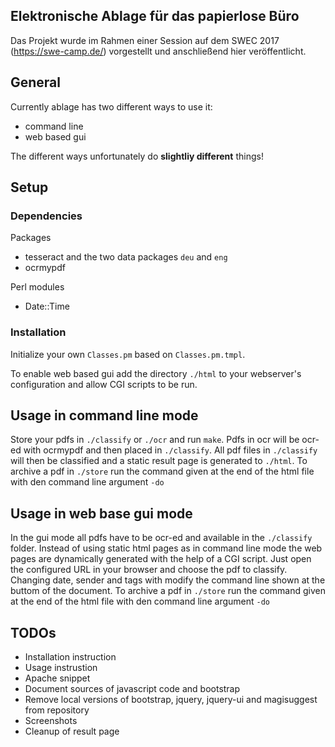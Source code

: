 ## Elektronische Ablage für das papierlose Büro

Das Projekt wurde im Rahmen einer Session auf dem SWEC 2017 (https://swe-camp.de/) vorgestellt und anschließend hier veröffentlicht.

## General

Currently ablage has two different ways to use it:
* command line
* web based gui

The different ways unfortunately do **slightliy different** things!

## Setup

### Dependencies

Packages
* tesseract and the two data packages `deu` and `eng`
* ocrmypdf

Perl modules
* Date::Time

### Installation

Initialize your own `Classes.pm` based on `Classes.pm.tmpl`.

To enable web based gui add the directory `./html` to your webserver's configuration and allow CGI scripts to be run.

## Usage in command line mode

Store your pdfs in `./classify` or `./ocr` and run `make`.
Pdfs in ocr will be ocr-ed with ocrmypdf and then placed in `./classify`.
All pdf files in `./classify` will then be classified and a static result page is generated to `./html`.
To archive a pdf in `./store` run the command given at the end of the html file with den command line argument `-do`

## Usage in web base gui mode

In the gui mode all pdfs have to be ocr-ed and available in the `./classify` folder.
Instead of using static html pages as in command line mode the web pages are dynamically generated with the help of a CGI script.
Just open the configured URL in your browser and choose the pdf to classify.
Changing date, sender and tags with modify the command line shown at the buttom of the document.
To archive a pdf in `./store` run the command given at the end of the html file with den command line argument `-do`


## TODOs
- Installation instruction
- Usage instrustion
- Apache snippet
- Document sources of javascript code and bootstrap
- Remove local versions of bootstrap, jquery, jquery-ui and magisuggest from repository
- Screenshots
- Cleanup of result page
